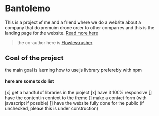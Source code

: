 # Bantolemo

This is a project of me and a friend where we do a website about a company that do premuim drone order to other companies and this is the landing page for the website. [Read more here](www.google.com)

> the co-author here is [Flowlessrusher](https://github.com/Flowlessrusher)

## Goal of the project

the main goal is laerning how to use js livbrary preferebly with npm

#### here are some to do list

[x] get a handful of libraries in the project
[x] have it 100% responsive
[] have the content in context to the theme
[] make a contact form (with javascript if possible)
[] have the website fully done for the public (if unchecked, please this is under construction)
